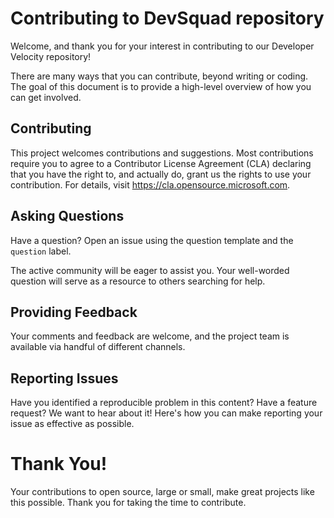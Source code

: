 # Contributing to DevSquad repository

Welcome, and thank you for your interest in contributing to our Developer Velocity repository!

There are many ways that you can contribute, beyond writing or coding. The goal of this document is to provide a high-level overview of how you can get involved.

## Contributing

This project welcomes contributions and suggestions.  Most contributions require you to agree to a Contributor License Agreement (CLA) declaring that you have the right to, and actually do, grant us the rights to use your contribution. For details, visit https://cla.opensource.microsoft.com.

## Asking Questions

Have a question? Open an issue using the question template and the `question` label.  

The active community will be eager to assist you. Your well-worded question will serve as a resource to others searching for help.

## Providing Feedback

Your comments and feedback are welcome, and the project team is available via handful of different channels.

## Reporting Issues

Have you identified a reproducible problem in this content? Have a feature request? We want to hear about it! Here's how you can make reporting your issue as effective as possible.

# Thank You!

Your contributions to open source, large or small, make great projects like this possible. Thank you for taking the time to contribute.